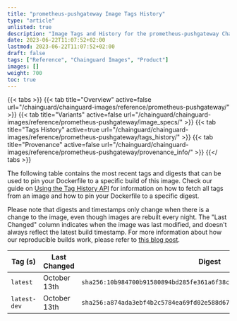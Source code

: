 ```yaml
---
title: "prometheus-pushgateway Image Tags History"
type: "article"
unlisted: true
description: "Image Tags and History for the prometheus-pushgateway Chainguard Image"
date: 2023-06-22T11:07:52+02:00
lastmod: 2023-06-22T11:07:52+02:00
draft: false
tags: ["Reference", "Chainguard Images", "Product"]
images: []
weight: 700
toc: true
---
```


{{< tabs >}}
{{< tab title="Overview" active=false url="/chainguard/chainguard-images/reference/prometheus-pushgateway/" >}}
{{< tab title="Variants" active=false url="/chainguard/chainguard-images/reference/prometheus-pushgateway/image_specs/" >}}
{{< tab title="Tags History" active=true url="/chainguard/chainguard-images/reference/prometheus-pushgateway/tags_history/" >}}
{{< tab title="Provenance" active=false url="/chainguard/chainguard-images/reference/prometheus-pushgateway/provenance_info/" >}}
{{</ tabs >}}

The following table contains the most recent tags and digests that can be used to pin your Dockerfile to a specific build of this image. Check our guide on [Using the Tag History API](/chainguard/chainguard-images/using-the-tag-history-api/) for information on how to fetch all tags from an image and how to pin your Dockerfile to a specific digest.

Please note that digests and timestamps only change when there is a change to the image, even though images are rebuilt every night. The "Last Changed" column indicates when the image was last modified, and doesn't always reflect the latest build timestamp. For more information about how our reproducible builds work, please refer to [this blog post](https://www.chainguard.dev/unchained/reproducing-chainguards-reproducible-image-builds).

| Tag (s)       | Last Changed | Digest                                                                    |
|---------------|--------------|---------------------------------------------------------------------------|
|  `latest`     | October 13th | `sha256:10b984700b91580894bd285fe361a6f38c31f6c228ce8ef1c9254b195d4f5c5e` |
|  `latest-dev` | October 13th | `sha256:a874ada3ebf4b2c5784ea69fd02e588d6769100407fdd93a304f500d3f9659af` |

